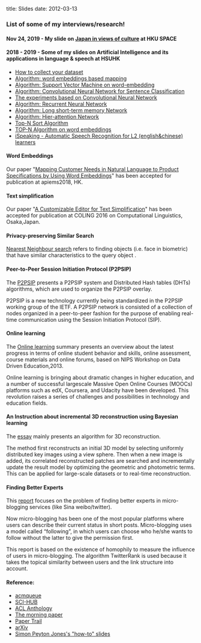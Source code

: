 title: Slides
date: 2012-03-13

### List of some of my interviews/research!  

#### Nov 24, 2019 - My slide on [Japan in views of culture](https://drive.google.com/open?id=1pxve4i0LEUI8Vyv14BEAUQD_2UsKusw74gt32sZRxso) at HKU SPACE    


#### 2018 - 2019 - Some of my slides on Artificial Intelligence and its applications in language & speech at HSUHK  

* [How to collect your dataset](https://docs.google.com/presentation/d/1Y7zrC9QLHHcFlQpn3Yb2_paOgU_xB1B4yJwjM6ah98E/edit?usp=sharing)
* [Algorithm: word embeddings based mapping](https://docs.google.com/presentation/d/1XpAfL3T-A0cxyRjVbmZFE2M8jsFQrwycfGX042OSP18/edit?usp=sharing)
* [Algorithm: Support Vector Machine on word-embedding](https://docs.google.com/presentation/d/1GoGhYoFfq1Ha2MoseFj5KcWrzu0IISQ2/edit#slide=id.p1)
* [Algorithm: Convolutional Neural Network for Sentence Classification](https://docs.google.com/presentation/d/1w8Qw0U5P9FVhO8-4WYMb0-foUYG47CBE/edit#slide=id.p1)
* [The experiments based on Convolutional Neural Network](https://docs.google.com/presentation/d/1JKskq_ufcVFyvbG0yfBc1aRl0PLv39ak/edit#slide=id.p1)
* [Algorithm: Recurrent Neural Network](https://docs.google.com/presentation/d/1UG5GBp7PH-8pOlXFw_jMKGQQpUtEe2xV/edit#slide=id.p1)
* [Algorithm: Long short-term memory Network](https://docs.google.com/presentation/d/1f-5p59g9NrMlYHkhjagAYe7OO-23P-R-/edit#slide=id.p1)
* [Algorithm: Hier-attention Network](https://docs.google.com/presentation/d/1MWM-tzy_I7I-MWqkIF3u9KodEKW3K2Tb/edit#slide=id.p1)
* [Top-N Sort Algorithm](https://docs.google.com/presentation/d/1kpzEqbFUUvQ3dsSITs5C8ifK0VfOyAB0/edit#slide=id.p1)
* [TOP-N Algorithm on word embeddings](https://docs.google.com/presentation/d/1kpzEqbFUUvQ3dsSITs5C8ifK0VfOyAB0/edit#slide=id.p1)
* [iSpeaking - Automatic Speech Recognition for L2 (english&chinese) learners](https://docs.google.com/presentation/d/1qQC-UeyoCN7V9WVZTzPQqjbsb1NS8HI3/edit#slide=id.p1)


#### Word Embeddings 
  Our paper "[Mapping Customer Needs in Natural Language to Product Specifications by Using Word Embeddings](https://drive.google.com/file/d/1pfpff9EWB2gOGllzh8DHIapp-fBGlC55/view?usp=sharing)" has been accepted for publication at apiems2018, HK.


#### Text simplification
  Our paper "[A Customizable Editor for Text Simplification](https://drive.google.com/file/d/0B8JbPdkDj7JZblBqcWVhVWdFTUE/view)" has been accepted for publication at COLING 2016 on Computational Linguistics, Osaka,Japan.


#### Privacy-preserving Similar Search  
  [Nearest Neighbour search](https://drive.google.com/file/d/0B8JbPdkDj7JZR2NQemVEQUNrZVU/view?usp=sharing) refers to finding objects (i.e. face in biometric) that have similar characteristics to the query object .


#### Peer-to-Peer Session Initiation Protocol (P2PSIP)    
  The [P2PSIP](https://drive.google.com/file/d/0B8JbPdkDj7JZQVpqbkwzeDM3bDQ/view?usp=sharing) presents a P2PSIP system and Distributed Hash tables (DHTs) algorithms, which are used to organize the P2PSIP overlay.

  P2PSIP is a new technology currently being standardized in the P2PSIP working group of the IETF. A P2PSIP network is consisted of a collection of nodes organized in a peer-to-peer fashion for the purpose of enabling real-time communication using the Session Initiation Protocol (SIP). 


#### Online learning
  The [Online learning](https://drive.google.com/file/d/0B8JbPdkDj7JZZ3hTYXNlbDhSU1U/view?usp=sharing) summary presents an overview about the latest progress in terms of online student behavior and skills, online assessment, course materials and online forums, based on NIPS Workshop on Data Driven Education,2013.

  Online learning is bringing about dramatic changes in higher education, and a number of successful large­scale Massive Open Online Courses (MOOCs) platforms such as edX, Coursera, and Udacity have been developed. This revolution raises a series of challenges and possibilities in technology and education fields. 

#### An Instruction about incremental 3D reconstruction using Bayesian learning
  The [essay](https://drive.google.com/open?id=0B8JbPdkDj7JZNjdXZE5GMVc4bGc) mainly presents an algorithm for 3D reconstruction. 

  The method first reconstructs an initial 3D model by selecting uniformly distributed key images using a view sphere. Then when a new image is added, its correlated reconstructed patches are searched and incrementally update the result model by optimizing the geometric and photometric terms. This can be applied for large-scale datasets or to real-time reconstruction.

#### Finding Better Experts
  This [report](https://drive.google.com/file/d/0B8JbPdkDj7JZUGF1S1BiRjhUYzQ/view?usp=sharing) focuses on the problem of finding better experts in micro-blogging services (like Sina weibo/twitter).

  Now micro-blogging has been one of the most popular platforms where users can describe their current status in short posts. Micro-blogging uses a model called “following”, in which users can choose who he/she wants to follow without the latter to give the permission first. 

  This report is based on the existence of homophily to measure the influence of users in micro-blogging. The algorithm TwitterRank is used because it takes the topical similarity between users and the link structure into account.  

#### Reference:
  * [acmqueue](https://queue.acm.org/)
  * [SCI-HUB](http://sci-hub.cc/)
  * [ACL Anthology](http://aclweb.org/anthology/index.html)
  * [The morning paper](http://blog.acolyer.org)
  * [Paper Trail](http://the-paper-trail.org/blog/)
  * [arXiv](http://arxiv.org/)
  * [Simon Peyton Jones's "how-to" slides](http://classes.engr.oregonstate.edu/eecs/spring2016/cs519-001/how-to-paper-talk-OSU.pdf)
